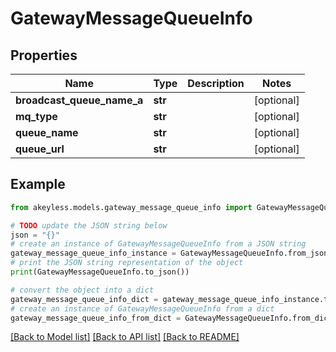# GatewayMessageQueueInfo


## Properties

Name | Type | Description | Notes
------------ | ------------- | ------------- | -------------
**broadcast_queue_name_a** | **str** |  | [optional] 
**mq_type** | **str** |  | [optional] 
**queue_name** | **str** |  | [optional] 
**queue_url** | **str** |  | [optional] 

## Example

```python
from akeyless.models.gateway_message_queue_info import GatewayMessageQueueInfo

# TODO update the JSON string below
json = "{}"
# create an instance of GatewayMessageQueueInfo from a JSON string
gateway_message_queue_info_instance = GatewayMessageQueueInfo.from_json(json)
# print the JSON string representation of the object
print(GatewayMessageQueueInfo.to_json())

# convert the object into a dict
gateway_message_queue_info_dict = gateway_message_queue_info_instance.to_dict()
# create an instance of GatewayMessageQueueInfo from a dict
gateway_message_queue_info_from_dict = GatewayMessageQueueInfo.from_dict(gateway_message_queue_info_dict)
```
[[Back to Model list]](../README.md#documentation-for-models) [[Back to API list]](../README.md#documentation-for-api-endpoints) [[Back to README]](../README.md)


